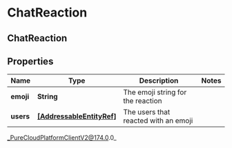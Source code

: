 # ChatReaction

## ChatReaction

## Properties

|Name | Type | Description | Notes|
|------------ | ------------- | ------------- | -------------|
| **emoji** | **String** | The emoji string for the reaction | |
| **users** | [**[AddressableEntityRef]**]([AddressableEntityRef]) | The users that reacted with an emoji | |



_PureCloudPlatformClientV2@174.0.0_
